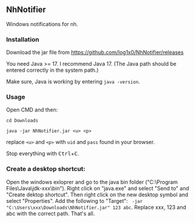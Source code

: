 ## NhNotifier

Windows notifications for nh.

### Installation

Download the jar file from https://github.com/log1x0/NhNotifier/releases

You need Java >= 17. I recommend Java 17. (The Java path should be entered
correctly in the system path.)

Make sure, Java is working by entering `java -version`.

### Usage

Open CMD and then:

`cd Downloads`

`java -jar NhNotifier.jar <u> <p>`

replace `<u>` and `<p>` with `uid` and `pass` found in your browser.

Stop everything with <kbd>Ctrl</kbd>+<kbd>C</kbd>.

### Create a desktop shortcut:

Open the windows exloprer and go to the java bin folder ("C:\Program Files\Java\jdk-xxx\bin"). Right click on "java.exe" and select "Send to" and "Create dektop shortcut". Then right click on the new desktop symbol and select "Properties". Add the following to "Target": ` -jar "C:\Users\xxx\Downloads\NhNotifier.jar" 123 abc`. Replace xxx, 123 and abc with the correct path. That's all.
